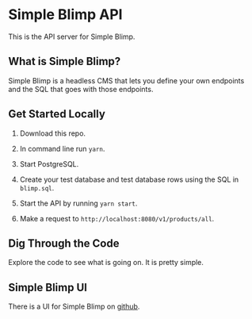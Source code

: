 # Simple Blimp API

This is the API server for Simple Blimp.

## What is Simple Blimp?

Simple Blimp is a headless CMS that lets you define your own endpoints and the SQL that goes with those endpoints.

## Get Started Locally

1. Download this repo.

2. In command line run `yarn`.

3. Start PostgreSQL.

4. Create your test database and test database rows using the SQL in `blimp.sql`.

5. Start the API by running `yarn start`.

6. Make a request to `http://localhost:8080/v1/products/all`.

## Dig Through the Code

Explore the code to see what is going on. It is pretty simple.

## Simple Blimp UI

There is a UI for Simple Blimp on [github](https://github.com/hellojosh/simple-blimp-ui).
